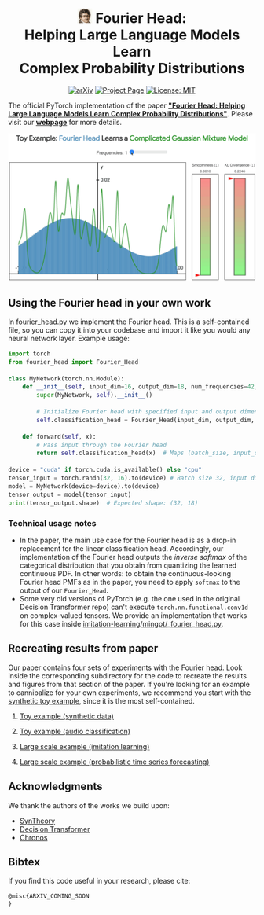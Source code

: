 <div align="center">

# <img src="misc/assets/fouriers_head.png" alt="Fourier's head" width="30"/> Fourier Head:<br />Helping Large Language Models Learn<br />Complex Probability Distributions

[![arXiv](https://img.shields.io/badge/arXiv-2410.XXXXX-<COLOR>.svg)](https://nategillman.com/fourier-head)
[![Project Page](https://img.shields.io/badge/Project%20page-8A2BE2)](https://nategillman.com/fourier-head)
[![License: MIT](https://img.shields.io/badge/License-MIT-yellow.svg)](https://opensource.org/licenses/MIT)

</div>

The official PyTorch implementation of the paper [**"Fourier Head: Helping Large Language Models Learn Complex Probability Distributions"**](https://nategillman.com/fourier-head).
Please visit our [**webpage**](https://nategillman.com/fourier-head) for more details.

![teaser](misc/assets/toy_example_gmm.gif)

## Using the Fourier head in your own work

In [fourier_head.py](fourier_head.py) we implement the Fourier head.
This is a self-contained file, so you can copy it into your codebase and import it like you would any neural network layer.
Example usage:

```python
import torch
from fourier_head import Fourier_Head

class MyNetwork(torch.nn.Module):
    def __init__(self, input_dim=16, output_dim=18, num_frequencies=42, device="cpu"):
        super(MyNetwork, self).__init__()
        
        # Initialize Fourier head with specified input and output dimensions
        self.classification_head = Fourier_Head(input_dim, output_dim, num_frequencies, device=device)
        
    def forward(self, x):
        # Pass input through the Fourier head
        return self.classification_head(x)  # Maps (batch_size, input_dim) --> (batch_size, output_dim)

device = "cuda" if torch.cuda.is_available() else "cpu"
tensor_input = torch.randn(32, 16).to(device) # Batch size 32, input dimension 16
model = MyNetwork(device=device).to(device)
tensor_output = model(tensor_input)
print(tensor_output.shape)  # Expected shape: (32, 18)
```

### Technical usage notes

- In the paper, the main use case for the Fourier head is as a drop-in replacement for the linear classification head.
Accordingly, our implementation of the Fourier head outputs the <em>inverse softmax</em> of the categorical distribution 
that you obtain from quantizing the learned continuous PDF. In other words: to obtain the continuous-looking Fourier head 
PMFs as in the paper, you need to apply `softmax` to the output of our `Fourier_Head`.
- Some very old versions of PyTorch (e.g. the one used in the original Decision Transformer repo) 
can't execute `torch.nn.functional.conv1d` on complex-valued tensors.
We provide an implementation that works for this case inside [imitation-learning/mingpt/_fourier_head.py](imitation-learning/mingpt/_fourier_head.py).

## Recreating results from paper

Our paper contains four sets of experiments with the Fourier head.
Look inside the corresponding subdirectory for the code to recreate the results and figures from that section of the paper.
If you're looking for an example to cannibalize for your own experiments, we recommend you start with the [synthetic toy example](/toy-example-synthetic/README.md), since it is the most self-contained.

1. [Toy example (synthetic data)](/toy-example-synthetic/README.md)

2. [Toy example (audio classification)](/toy_example_audio/README.md)

3. [Large scale example (imitation learning)](/imitation-learning/README.md)

4. [Large scale example (probabilistic time series forecasting)](/time-series-forecasting/README.md)

## Acknowledgments

We thank the authors of the works we build upon:
- [SynTheory](https://huggingface.co/datasets/meganwei/syntheory)
- [Decision Transformer](https://github.com/kzl/decision-transformer)
- [Chronos](https://github.com/amazon-science/chronos-forecasting)

## Bibtex

If you find this code useful in your research, please cite:

```
@misc{ARXIV_COMING_SOON
}
```